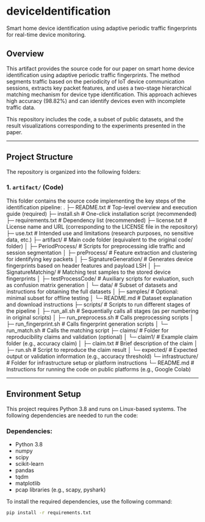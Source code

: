 # deviceIdentification
Smart home device identification using adaptive periodic traffic fingerprints for real-time device monitoring.
## Overview
This artifact provides the source code for our paper on smart home device identification using adaptive periodic traffic fingerprints. The method segments traffic based on the periodicity of IoT device communication sessions, extracts key packet features, and uses a two-stage hierarchical matching mechanism for device type identification. This approach achieves high accuracy (98.82%) and can identify devices even with incomplete traffic data.

This repository includes the code, a subset of public datasets, and the result visualizations corresponding to the experiments presented in the paper.

---

## Project Structure

The repository is organized into the following folders:

### 1. `artifact/` (Code)
This folder contains the source code implementing the key steps of the identification pipeline:
.
├─ README.txt # Top-level overview and execution guide (required)
├─ install.sh # One-click installation script (recommended)
├─ requirements.txt # Dependency list (recommended)
├─ license.txt # License name and URL (corresponding to the LICENSE file in the repository)
├─ use.txt # Intended use and limitations (research purposes, no sensitive data, etc.)
├─ artifact/ # Main code folder (equivalent to the original code/ folder)
│ ├─ PeriodProcess/ # Scripts for preprocessing idle traffic and session segmentation
│ ├─ preProcess/ # Feature extraction and clustering for identifying key packets
│ ├─ SignatureGeneration/ # Generates device fingerprints based on header features and payload LSH
│ ├─ SignatureMatching/ # Matching test samples to the stored device fingerprints
│ ├─ testProcessCode/ # Auxiliary scripts for evaluation, such as confusion matrix generation
│ └─ data/ # Subset of datasets and instructions for obtaining the full datasets
│ ├─ samples/ # Optional: minimal subset for offline testing
│ └─ README.md # Dataset explanation and download instructions
├─ scripts/ # Scripts to run different stages of the pipeline
│ ├─ run_all.sh # Sequentially calls all stages (as per numbering in original scripts)
│ ├─ run_preprocess.sh # Calls preprocessing scripts
│ ├─ run_fingerprint.sh # Calls fingerprint generation scripts
│ └─ run_match.sh # Calls the matching script
├─ claims/ # Folder for reproducibility claims and validation (optional)
│ └─ claim1/ # Example claim folder (e.g., accuracy claim)
│ ├─ claim.txt # Brief description of the claim
│ ├─ run.sh # Script to reproduce the claim result
│ └─ expected/ # Expected output or validation information (e.g., accuracy threshold)
└─ infrastructure/ # Folder for infrastructure setup or platform instructions
└─ README.md # Instructions for running the code on public platforms (e.g., Google Colab)

---

## Environment Setup

This project requires Python 3.8 and runs on Linux-based systems. The following dependencies are needed to run the code:

### Dependencies:
- Python 3.8
- numpy
- scipy
- scikit-learn
- pandas
- tqdm
- matplotlib
- pcap libraries (e.g., scapy, pyshark)

To install the required dependencies, use the following command:

```bash
pip install -r requirements.txt
